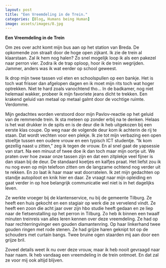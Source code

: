 ```yaml
---
layout: post
title: "Een Vreemdeling in de Trein."
categories: [Blog, Humans being Human]
image: assets/images/8.jpg
---
```


**Een Vreemdeling in de Trein**

Om zes over acht komt mijn bus aan op het station van Breda. De opkomende zon straalt door de hoge open zijkant. Ik zie de trein al klaarstaan. Zal ik hem nog halen? Zo snel mogelijk loop ik als een pakezel naar perron vier. Zodra ik de trap oploop, hoor ik de trein wegrijden. Jammer, anders was ik wat eerder op school geweest.
 
Ik drop mijn twee tassen vol eten en schoolspullen op een bankje. Het is toch wat frisser dan afgelopen dagen en ik moet mijn rits toch wat hoger optrekken. Niet te hard zoals vanochtend tho… In de badkamer, nog niet helemaal wakker, probeer ik mijn favoriete jeans dicht te trekken. Een krakend geluid van metaal op metaal galmt door de vochtige ruimte. Verdomme. 

Mijn gedachtes worden verstoord door mijn Pavlov-reactie op het geluid van de remmende trein. Ik sta meteen op zonder erbij na te denken. Helaas is het wat drukker in de spits en is de deur die ik heb uitgekozen bij een eerste klas coupe. Op weg naar de volgende deur kom ik achterin de rij te staan. Dat wordt vechten voor een plekje. Ik zie tot mijn verbazing een open stoeltje tussen een oudere vrouw en een typisch ICT studentje. “Ik kom gezellig naast u zitten,” zeg ik tegen de vrouw. En al snel gaat de yapsessie van start. Na een minuut of twee doe ik dan toch maar mijn oortje uit. We praten over hoe zwaar onze tassen zijn en dat een zitplekje veel fijner is dan staan bij de deur. De standaard koetjes en kalfjes praat. Het liefst zou ik nu nog even op mijn telefoon zitten om de langzame ochtend nog verder uit te rekken. En zo laat ik haar maar wat doorratelen. Ik zet mijn gedachten op standje autopiloot en knik hier en daar. Ze vraagt naar mijn opleiding en gaat verder in op hoe belangrijk communicatie wel niet is in het dagelijks leven. 

Ze werkte vroeger bij de klantenservice, nu bij de gemeente Tilburg. Ze heeft een huis gekocht en een stagiair op werk die ze vervelend vindt. Ze heeft een zoon die acht jaar over zijn hbo studie heeft gedaan en ze liep naar de fietsenstalling op het perron in Tilburg. Zo heb ik binnen een twaalf minuten treinreis van alles leren kennen over deze vreemdeling. Ze had op haar rechterringvinger een gouden diamantenring. Op haar linkerhand twee gouden ringen met rode stenen. Ze had grijze haren geknipt tot op de schouders met curtain bangs. Twee bruine ogen staarden mij aan door een grijze bril.

Zoveel details weet ik nu over deze vrouw, maar ik heb nooit gevraagd naar haar naam. Ik heb vandaag een vreemdeling in de trein ontmoet. En dat zal ze voor mij ook altijd blijven.

